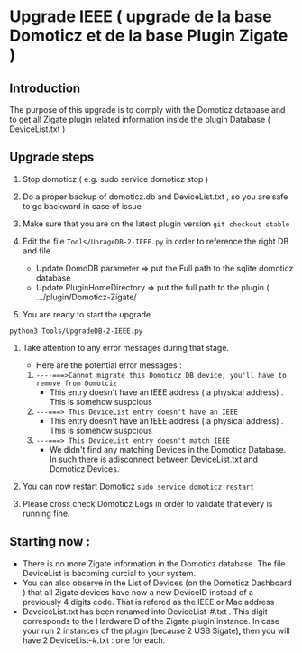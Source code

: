 # Upgrade IEEE ( upgrade de la base Domoticz et de la base Plugin Zigate  )

## Introduction
The purpose of this upgrade is to comply with the Domoticz database and to get all Zigate plugin related information inside the plugin Database ( DeviceList.txt )

## Upgrade steps

1. Stop domoticz ( e.g. sudo service domoticz stop )
1. Do a proper backup of domoticz.db and DeviceList.txt , so you are safe to go backward in case of issue

1. Make sure that you are on the latest plugin version
``` git checkout stable ```
1. Edit the file ```Tools/UprageDB-2-IEEE.py``` in order to reference the right DB and file
   * Update DomoDB parameter => put the Full path to the sqlite domoticz database
   * Update PluginHomeDirectory => put the full path to the plugin ( .../plugin/Domoticz-Zigate/

1. You are ready to start the upgrade

```python3 Tools/UpgradeDB-2-IEEE.py ```

1. Take attention to any error messages during that stage.
   * Here are the potential error messages : 
   1. ```----===>Cannot migrate this Domoticz DB device, you'll have to remove from Domotciz ```
      * This entry doesn't have an IEEE address ( a physical address) . This is somehow suspcious
   1. ```---===> This DeviceList entry doesn't have an IEEE  ```
      * This entry doesn't have an IEEE address ( a physical address) . This is somehow suspcious
   1. ```---===> This DeviceList entry doesn't match IEEE ```
      * We didn't find any matching Devices in the Domoticz Database. In such there is adisconnect between DeviceList.txt and Domoticz Devices. 


1. You can now restart Domoticz
```sudo service domoticz restart```

1. Please cross check Domoticz Logs in order to validate that every is running fine.

## Starting now :
* There is no more Zigate information in the Domoticz database. The file DeviceList is becoming curcial to your system.
* You can also observe in the List of Devices (on the Domoticz Dashboard ) that all Zigate devices have now a new DeviceID instead of a previously 4 digits code. That is refered as the IEEE or Mac address
* DevciceList.txt has been renamed into DeviceList-#.txt . This digit corresponds to the HardwareID of the Zigate plugin instance. In case your run 2 instances of the plugin (because 2 USB Sigate), then you will have 2 DeviceList-#.txt : one for each.

